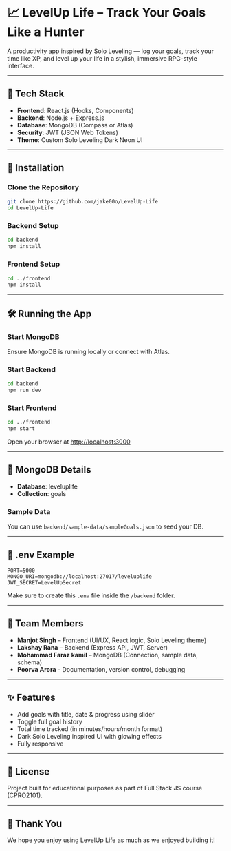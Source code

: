 
# 📈 LevelUp Life – Track Your Goals Like a Hunter

A productivity app inspired by Solo Leveling — log your goals, track your time like XP, and level up your life in a stylish, immersive RPG-style interface.

---

## 🚀 Tech Stack

- **Frontend**: React.js (Hooks, Components)
- **Backend**: Node.js + Express.js
- **Database**: MongoDB (Compass or Atlas)
- **Security**: JWT (JSON Web Tokens)
- **Theme**: Custom Solo Leveling Dark Neon UI

---

## 🔧 Installation

### Clone the Repository

```bash
git clone https://github.com/jake00o/LevelUp-Life
cd LevelUp-Life
```

### Backend Setup

```bash
cd backend
npm install
```

### Frontend Setup

```bash
cd ../frontend
npm install
```

---

## 🛠️ Running the App

### Start MongoDB

Ensure MongoDB is running locally or connect with Atlas.

### Start Backend

```bash
cd backend
npm run dev
```

### Start Frontend

```bash
cd ../frontend
npm start
```

Open your browser at [http://localhost:3000](http://localhost:3000)

---

## 📁 MongoDB Details

- **Database**: leveluplife
- **Collection**: goals

### Sample Data

You can use `backend/sample-data/sampleGoals.json` to seed your DB.

---

## 🧪 .env Example

```env
PORT=5000
MONGO_URI=mongodb://localhost:27017/leveluplife
JWT_SECRET=LevelUpSecret
```

Make sure to create this `.env` file inside the `/backend` folder.

---

## 👥 Team Members

- **Manjot Singh** – Frontend (UI/UX, React logic, Solo Leveling theme) 
- **Lakshay Rana** – Backend (Express API, JWT, Server)
- **Mohammad Faraz kamil** – MongoDB (Connection, sample data, schema)
- **Poorva Arora** - Documentation, version control, debugging 

---

## ✨ Features

- Add goals with title, date & progress using slider
- Toggle full goal history
- Total time tracked (in minutes/hours/month format)
- Dark Solo Leveling inspired UI with glowing effects
- Fully responsive

---

## 📜 License

Project built for educational purposes as part of Full Stack JS course (CPRO2101).

---

## 🙏 Thank You

We hope you enjoy using LevelUp Life as much as we enjoyed building it!
